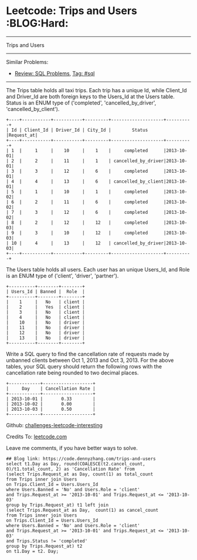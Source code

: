 # Leetcode: Trips and Users     :BLOG:Hard:


---

Trips and Users  

---

Similar Problems:  
-   [Review: SQL Problems](https://code.dennyzhang.com/review-sql), [Tag: #sql](https://code.dennyzhang.com/tag/sql)

---

The Trips table holds all taxi trips. Each trip has a unique Id, while Client\_Id and Driver\_Id are both foreign keys to the Users\_Id at the Users table. Status is an ENUM type of ('completed', 'cancelled\_by\_driver', 'cancelled\_by\_client').  

    +----+-----------+-----------+---------+--------------------+----------+
    | Id | Client_Id | Driver_Id | City_Id |        Status      |Request_at|
    +----+-----------+-----------+---------+--------------------+----------+
    | 1  |     1     |    10     |    1    |     completed      |2013-10-01|
    | 2  |     2     |    11     |    1    | cancelled_by_driver|2013-10-01|
    | 3  |     3     |    12     |    6    |     completed      |2013-10-01|
    | 4  |     4     |    13     |    6    | cancelled_by_client|2013-10-01|
    | 5  |     1     |    10     |    1    |     completed      |2013-10-02|
    | 6  |     2     |    11     |    6    |     completed      |2013-10-02|
    | 7  |     3     |    12     |    6    |     completed      |2013-10-02|
    | 8  |     2     |    12     |    12   |     completed      |2013-10-03|
    | 9  |     3     |    10     |    12   |     completed      |2013-10-03| 
    | 10 |     4     |    13     |    12   | cancelled_by_driver|2013-10-03|
    +----+-----------+-----------+---------+--------------------+----------+

The Users table holds all users. Each user has an unique Users\_Id, and Role is an ENUM type of ('client', 'driver', 'partner').  

    +----------+--------+--------+
    | Users_Id | Banned |  Role  |
    +----------+--------+--------+
    |    1     |   No   | client |
    |    2     |   Yes  | client |
    |    3     |   No   | client |
    |    4     |   No   | client |
    |    10    |   No   | driver |
    |    11    |   No   | driver |
    |    12    |   No   | driver |
    |    13    |   No   | driver |
    +----------+--------+--------+

Write a SQL query to find the cancellation rate of requests made by unbanned clients between Oct 1, 2013 and Oct 3, 2013. For the above tables, your SQL query should return the following rows with the cancellation rate being rounded to two decimal places.  

    +------------+-------------------+
    |     Day    | Cancellation Rate |
    +------------+-------------------+
    | 2013-10-01 |       0.33        |
    | 2013-10-02 |       0.00        |
    | 2013-10-03 |       0.50        |
    +------------+-------------------+

Github: [challenges-leetcode-interesting](https://github.com/DennyZhang/challenges-leetcode-interesting/tree/master/trips-and-users)  

Credits To: [leetcode.com](https://leetcode.com/problems/trips-and-users/description/)  

Leave me comments, if you have better ways to solve.  

    ## Blog link: https://code.dennyzhang.com/trips-and-users
    select t1.Day as Day, round(COALESCE(t2.cancel_count, 0)/t1.total_count, 2) as 'Cancellation Rate' from
    (select Trips.Request_at as Day, count(1) as total_count
    from Trips inner join Users
    on Trips.Client_Id = Users.Users_Id
    where Users.Banned = 'No' and Users.Role = 'client'
    and Trips.Request_at >= '2013-10-01' and Trips.Request_at <= '2013-10-03'
    group by Trips.Request_at) t1 left join
    (select Trips.Request_at as Day,  count(1) as cancel_count
    from Trips inner join Users
    on Trips.Client_Id = Users.Users_Id
    where Users.Banned = 'No' and Users.Role = 'client'
    and Trips.Request_at >= '2013-10-01' and Trips.Request_at <= '2013-10-03'
    and Trips.Status != 'completed'
    group by Trips.Request_at) t2
    on t1.Day = t2. Day;